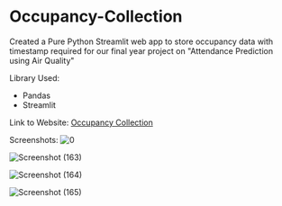 # Occupancy-Collection

Created a Pure Python Streamlit web app to store occupancy data with timestamp required for our final year project on "Attendance Prediction using Air Quality"

Library Used:
* Pandas
* Streamlit

Link to Website: [Occupancy Collection](https://occupancy-collection-2023.streamlit.app/)

Screenshots:
![0](https://github.com/sumit10300203/Occupancy-Collection/assets/66067910/094981d0-d085-41aa-a3ec-5a6c74cd5c37)

![Screenshot (163)](https://github.com/sumit10300203/Occupancy-Collection/assets/66067910/2bb8e994-f7c7-4013-84be-04b5e00c635e)

![Screenshot (164)](https://github.com/sumit10300203/Occupancy-Collection/assets/66067910/30bf69a7-51f1-40e3-86b0-b05175d89760)

![Screenshot (165)](https://github.com/sumit10300203/Occupancy-Collection/assets/66067910/9af94510-6134-4bcc-a21d-73f36fde6325)
